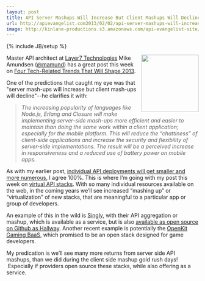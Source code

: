 ```yaml
---
layout: post
title: API Server Mashups Will Increase But Client Mashups Will Decline
url: http://apievangelist.com2013/02/02/api-server-mashups-will-increase-but-client-mashups-will-decline/
image: http://kinlane-productions.s3.amazonaws.com/api-evangelist-site/blog/Mike-Amundsen.jpg
---
```

{% include JB/setup %}
<p>
     <a href="https://twitter.com/mamund" target="_blank"><img src="https://s3.amazonaws.com/kinlane-productions/api-evangelist/mike-amundsen/Mike-Amundsen.jpg"  width="150" align="right" /></a>
</p>
<p>
     Master API architect at <a title="Layer7 Technologies" href="http://www.layer7tech.com/">Layer7 Technologies</a> Mike Amundsen (<a href="https://twitter.com/mamund" target="_blank">@mamund</a>) has a great post this week on <a href="http://www.layer7tech.com/blogs/index.php/four-tech-related-trends-that-will-shape-2013/" target="_blank">Four Tech-Related Trends That Will Shape 2013</a>.
</p>
<p>
     One of the predictions that caught my eye was that "server mash-ups will increase but client mash-ups will decline"--he clarifies it with:
</p>
<blockquote>
     <em>The increasing popularity of languages like Node.js, Erlang and Closure will make implementing server-side mash-ups more efficient and easier to maintain than doing the same work within a client application; especially for the mobile platform. This will reduce the “chattiness” of client-side applications and increase the security and flexibility of server-side implementations. The result will be a perceived increase in responsiveness and a reduced use of battery power on mobile apps.</em>
</blockquote>
<p>
     As with my earlier post, <a title="individual API deployments will get smaller and more numerous" href="/2013/02/02/the-scientific-archive-of-biodiversity-audio-and-video-recordings-needs-an-api/">individual API deployments will get smaller and more numerous</a>, I agree 100%. This is where I’m going with my post this week on <a title="Virtual API Stacks" href="/2013/01/28/virtualized-api-stacks/">virtual API stacks</a>. With so many individual resources available on the web, in the coming years we’ll see increased “mashing up” or “virtualization” of new stacks, that are meaningful to a particular app or group of developers.
</p>
<p>
     An example of this in the wild is <a title="Singly" href="http://singly.com">Singly</a>, with their API aggregation or mashup, which is available as a service, but is also <a href="https://github.com/Singly/hallway">available as open source on Github as Hallway</a>. Another recent example is potentially the <a title="OpenKit Gaming BaaS" href="/2013/02/01/new-open-source-backend-as-a-services-platform-for-game-developers/">OpenKit Gaming BaaS</a>, which promised to be an open stack designed for game developers.
</p>
<p>
     My predication is we’ll see many more returns from server side API mashups, than we did during the client side mashup gold rush days!  Especially if providers open source these stacks, while also offering as a service.
</p>
